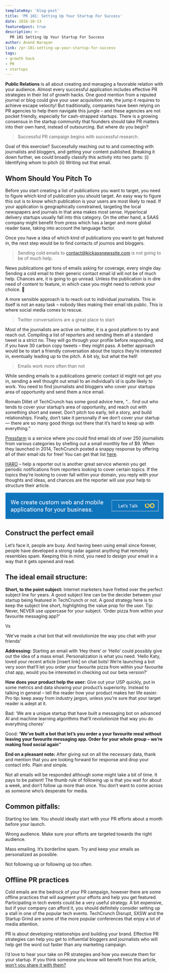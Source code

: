 ```yaml
---
templateKey: 'blog-post'
title: 'PR 101: Setting Up Your Startup For Success'
date: 2016-10-13
featuredpost: true
description: >-
  PR 101 Setting Up Your Startup For Success
author: Anand Narayan
link: /pr-101-setting-up-your-startup-for-success
tags:
- growth hack
- PR
- startups
---
```


__Public Relations__ is all about creating and managing a favorable relation with your audience. Almost every successful application includes effective PR strategies in their list of growth hacks. One good mention from a reputed journal or blog could give your user acquisition rate, the jump it requires to achieve escape velocity! But traditionally, companies have been relying on PR agencies to help them navigate this jungle – and these agencies are not pocket friendly, especially for cash-strapped startups. There is a growing consensus in the startup community that founders should take PR matters into their own hand, instead of outsourcing. But where do you begin?

 

> Successful PR campaign begins with successful research.

 

Goal of this exercise? Successfully reaching out to and connecting with journalists and bloggers, and getting your content published. Breaking it down further, we could broadly classify this activity into two parts: (i) Identifying whom to pitch (ii) Writing out that email.

 

## Whom Should You Pitch To
 

Before you start creating a list of publications you want to target, you need to figure which kind of publication you should target. An easy way to figure this out is to know which publication is your users are most likely to read. If your application is geographically constrained, targeting the local newspapers and journals in that area makes most sense. Hyperlocal delivery startups usually fall into this category. On the other hand, a SAAS company might benefit from press which has a larger and more global reader base, taking into account the language factor.

Once you have a idea of which kind of publications you want to get featured in, the next step would be to find contacts of journos and bloggers.

 

> Sending cold emails to contact@kickassnewssite.com is not going to be of much help.

 

News publications get tons of emails asking for coverage, every single day. Sending a cold email to their generic contact email id will not be of much help. Chances are, it is going to go unread. Unless the publication is in dire need of content to feature, in which case you might need to rethink your choice. 🙂

A more sensible approach is to reach out to individual journalists. This in itself is not an easy task – nobody likes making their email ids public. This is where social media comes to rescue.

 

> Twitter conversations are a great place to start

 

Most of the journalists are active on twitter, it is a good platform to try and reach out. Compiling a list of reporters and sending them all a standard tweet is a strict no. They will go through your profile before responding, and if you have 30 carbon copy tweets – they might pass. A better approach would be to start a friendly conversation about the topics they’re interested in, eventually leading up to the pitch. A bit sly, but what the hell!

 

> Emails work more often than not

 

While sending emails to a publications generic contact id might not get you in, sending a well thought out email to an individual’s id is quite likely to work. You need to find journalists and bloggers who cover your startups area of opportunity and send them a nice email.

Romain Dillet of TechCrunch has some good advice here, “… find out who tends to cover your startup’s area of opportunity, and reach out with something short and sweet. Don’t pitch too early, tell a story, and build relationships. Finally, don’t take it personally if we don’t cover your startup — there are so many good things out there that it’s hard to keep up with everything.”



[Pressfarm](https://press.farm/) is a service where you could find email ids of over 250 journalists from various categories by shelling out a small monthly fee of $9. When they launched in 2014, TechCrunch posted a snappy response by offering all of their email ids for free! You can get that list [here](https://techcrunch.com/2014/07/14/please-dont-spam-us/).

[HARO](https://www.helpareporter.com/) – help a reporter out is another great service wherein you get periodic notifications from reporters looking to cover certain topics. If the topics they’re looking to cover fall within your domain, you reply with your thoughts and ideas, and chances are the reporter will use your help to structure their article.

[![](./images/In-blogAd-01-768x128.png)](/contact)

## Construct the perfect email
 

Let’s face it, people are busy. And having been using email since forever, people have developed a strong radar against anything that remotely resembles spam. Keeping this in mind, you need to design your email in a way that it gets opened and read.

 

## The ideal email structure:
 

__Short, to the point subject:__ Internet marketers have fretted over the perfect subject line for years. A good subject line can be the decider between your startup being featured in TechCrunch or not. A good strategy here is to keep the subject line short, highlighting the value prop for the user. Tip: Never, NEVER use uppercase for your subject.
‘Order pizza from within your favourite messaging app?’

Vs

‘We’ve made a chat bot that will revolutionize the way you chat with your friends’

 

__Addressing:__ Starting an email with ‘Hey there’ or ‘Hello’ could possibly give out the idea of a mass email. Personalization is what you need.
‘Hello Katy, loved your recent article [insert link] on chat bots! We’re launching a bot very soon that’ll let you order your favourite pizza from within your favourite chat app, would you be interested in checking out our beta version?’

 

__How does your product help the user:__ Give out your USP quickly, put in some metrics and data showing your product’s superiority. Instead to talking in general – tell the reader how your product makes her life easier. Pro tip: keep away from industry jargon, unless you’re sure that your target reader is adept at it.

Bad: ‘We are a unique startup that have built a messaging bot on advanced AI and machine learning algorithms that’ll revolutionize that way you do everything chores’

Good: __‘We’ve built a bot that let’s you order a your favourite meal without leaving your favourite messaging app. Order for your whole group – we’re making food social again’’__

 

__End on a pleasant note:__ After giving out on all the necessary data, thank and mention that you are looking forward for response and drop your contact info. Plain and simple.
 

Not all emails will be responded although some might take a bit of time. It pays to be patient! The thumb rule of following up is that you wait for about a week, and don’t follow up more than once. You don’t want to come across as someone who’s desperate for media.

 

## Common pitfalls:
Starting too late. You should ideally start with your PR efforts about a month before your launch.

Wrong audience. Make sure your efforts are targeted towards the right audience.

Mass emailing. It’s borderline spam. Try and keep your emails as personalized as possible.

Not following up or following up too often.
 

## Offline PR practices
 

Cold emails are the bedrock of your PR campaign, however there are some offline practices that will augment your efforts and help you get featured. Participating in tech events could be a very useful strategy. A bit expensive, but if your company can afford it, you should definitely consider setting up a stall in one of the popular tech events. TechCrunch Disrupt, SXSW and the Startup Grind are some of the more popular conferences that enjoy a lot of media attention.

PR is about developing relationships and building your brand. Effective PR strategies can help you get to influential bloggers and journalists who will help get the word out faster than any marketing campaign.

 

I’d love to hear your take on PR strategies and how you execute them for your startup. If you think someone you know will benefit from this article, [won’t you share it with them?](?subject=I%20wanted%20you%20to%20see%20this&body=Check%20out%20this%20article:%20http://bit.ly/pr101mail.%20It%20talks%20about%20using%20PR%20to%20grow%20your%20startup.)
